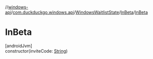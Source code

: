 //[windows-api](../../../../index.md)/[com.duckduckgo.windows.api](../../index.md)/[WindowsWaitlistState](../index.md)/[InBeta](index.md)/[InBeta](-in-beta.md)

# InBeta

[androidJvm]\
constructor(inviteCode: [String](https://kotlinlang.org/api/latest/jvm/stdlib/kotlin/-string/index.html))
